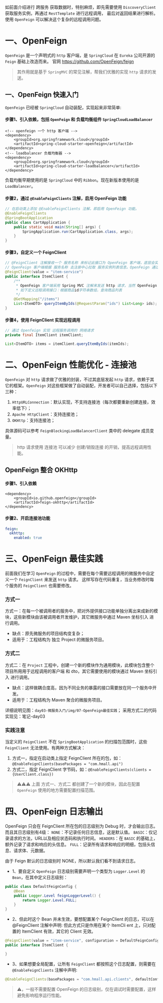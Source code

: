 如前面介绍进行 跨服务 获取数据时，特别麻烦，即先需要使用 `DiscoveryClient` 获取服务实例，再通过 `RestTemplate` 进行远程调用，
最后对返回结果进行解析。使用 `OpenFeign` 可以解决这个复杂的远程调用问题。

# 一、OpenFeign
`OpenFeign` 是一个声明式的 `http` 客户端，是 `SpringCloud` 在 `Eureka` 公司开源的 `Feign` 基础上改造而来。
官网 <https://github.com/OpenFeign/feign>
> 其作用就是基于 `SpringMVC` 的常见注解，帮我们优雅的实现 `http` 请求的发送。

## 一、OpenFeign 快速入门

`OpenFeign` 已经被 `SpringCloud`  自动装配，实现起来非常简单:

#### 步骤1、引入依赖，包括 `OpenFeign` 和 负载均衡组件 `SpringCloudLoadBalancer`

```pom
<!-- openfeign 一个 http 客户端 -->
<dependency>
    <groupId>org.springframework.cloud</groupId>
    <artifactId>spring-cloud-starter-openfeign</artifactId>
</dependency>
<!-- loadbalancer 负载均衡器 -->
<dependency>
    <groupId>org.springframework.cloud</groupId>
    <artifactId>spring-cloud-starter-loadbalancer</artifactId>
</dependency>
```

负载均衡早期使用的是 `SpringCloud` 中的 `Ribbon`。现在新版本使用的是 `LoadBalancer`。

#### 步骤2，通过 `@EnableFeignClients` 注解，启用 OpenFeign 功能

```java
// 在启动类上添加 @EnableFeignClients 注解，即启用 OpenFeign 功能。
@EnableFeignClients
@SpringBootApplication
public class CartApplication {
    public static void main(String[] args) {
        SpringApplication.run(CartApplication.class, args);
    }
}
```

#### 步骤3，自定义一个 FeignClient
```java
// @FeignClient 注解接收一个 服务名称 来标记此接口为 OpenFeign 客户端，底层会实现一个动态代理去实现接口中的方法。
// OpenFeign 客户端根据 服务名称 去注册中心拉取 服务实例列表信息。OpenFeign 通过负载均衡器从服务列表中挑选一个 服务实例，用于发送 http 请求。
@FeignClient(value = "item-service")
public interface ItemClient {
    /**
     * OpenFeign 客户端采用 Spring MVC 注解来发送 http 请求，当然 OpenFeign 也有自身的一套注解，这样写避免学习成本问题。
     * 如下定义远程调用接口：根据商品id字符串数组，查询商品列表
     */
    @GetMapping("/items")
    List<ItemDTO> queryItemByIds(@RequestParam("ids") List<Long> ids);
}
```

#### 步骤4，使用 FeignClient 实现远程调用
```java
// 通过 Openfeign 实现 远程服务调用的 网络请求
private final ItemClient itemClient;

List<ItemDTO> items = itemClient.queryItemByIds(itemIds);
```

# 二、OpenFeign 性能优化 - 连接池
`OpenFeign` 对 `http` 请求做了优雅的封装，不过其底层发起 `http` 请求，依赖于其它的框架。`OpenFeign` 对这些框架做了自动装配，开发者可以自己选择，包括以下三种：
1. `HttpURLConnection`：默认实现，不支持连接池（每次都要重新创建连接，效率低下）；
2. `Apache HttpClient`：支持连接池；
3. `OKHttp`：支持连接池； 

具体源码可以参考 `FeignBlockingLoadBalancerClient` 类中的 delegate 成员变量。

> http 请求使用 连接池 可以减少 创建/销毁连接 的开销，提高远程调用性能。

## OpenFeign 整合 OKHttp 

#### 步骤1、引入依赖
```pom
<dependency>
    <groupId>io.github.openfeign</groupId>
    <artifactId>feign-okhttp</artifactId>
</dependency>
```

#### 步骤2、开启连接池功能
```application.yaml
feign:
  okhttp:
    enabled: true
```

# 三、OpenFeign 最佳实践
前面我们在学习 `OpenFeign` 的过程中，需要在每个需要远程调用的微服务中自定义一个 `FeignClient` 来发送 `http` 请求。
这样写存在代码重复，当业务修改时每个服务的 `FeignClient` 也需要修改。

### 方式一

方式一：在每一个被调用者的服务中，把对外提供接口功能单独分离出来成新的模块，这些新模块由该被调用者开发维护，其它微服务中通过 Maven 坐标引入 进行调用。
* 缺点：原先微服务的项目结构变复杂； 
* 适用于：工程结构为 独立 Project 的微服务项目。

### 方式二

方式二：在 `Project` 工程中，创建一个新的模块作为通用模块，此模块包含整个项目所用用于远程调用的客户端 和 dto，其它需要使用的模块通过 Maven 坐标引入 进行调用。
* 缺点：这样做耦合度高，因为不同业务的暴露的接口需要放在同一个服务中开发。
* 适用于：工程结构为 Maven 聚合的微服务项目。

详细说明见图：`day03-微服务入门/img/07-OpenFeign最佳实践`；
采用方式二的代码实现见：笔记-day03

### 实践注意
当定义的 `FeignClient` 不在 `SpringBootApplication` 的扫描包范围时，这些 `FeignClient` 无法使用。有两种方式解决：

1. 方式一，指定在启动类上指定 FeignClient 所在的包，如：`@EnableFeignClients(basePackages = "com.hmall.api")`
2. 方式二，指定 FeignClient 字节码，如：`@EnableFeignClients(clients = {UserClient.class})`

> ⚠️⚠️⚠️ 上面 方式一、方式二 都创建了一个新的模块，因此在配置 `OpenFeign` 使用的地方需要配置扫描范围。

# 四、OpenFeign 日志输出
OpenFeign 只会在 FeignClient 所在包的日志级别为 Debug 时，才会输出日志。而且其日志级别有4级：
`NONE`：不记录任何日志信息，这是默认值。
`BASIC`：仅记录请求的方法，URL以及相应状态码和执行时间。
`HEADERS`：在 `BASIC` 的基础上，额外记录了请求和响应的头信息。
`FULL`：记录所有请求和响应的明细，包括头信息、请求体、元数据。

由于 Feign 默认的日志级别时 NONE，所以默认我们看不到请求日志。

* 1、要自定义 `OpenFeign` 日志级别需要声明一个类型为 `Logger.Level` 的 `Bean`，在其中定义日志级别：
```java
public class DefaultFeignConfig {
    @Bean
    public Logger.Level feignLoggerLevel() {
        return Logger.Level.FULL;
    }
}
```

* 2、但此时这个 Bean 并未生效，要想配置某个 FeignClient 的日志，可以在 @FeignClient 注解中声明:
但此方式只是作用在某个 ItemCli ent 上，只对配置的 ItemClient 有效，其它的 Client 无效。
```java
@FeignClient(value = "item-service", configuration = DefaultFeignConfig.class)
public interface ItemClient {

}
```

* 3、如果想要全局配置，让所有 `FeignClient` 都按照这个日志配置，则需要在 `@EnableFeignClients` 注解中声明:
```java
@EnableFeignClients(basePackages = "com.hmall.api.clients", defaultConfiguration = DefaultFeignConfig.class)
```

> ⚠️，一般不需要配置 OpenFeign 的日志级别，仅在调试时需要配置，这样避免影响程序运行性能。